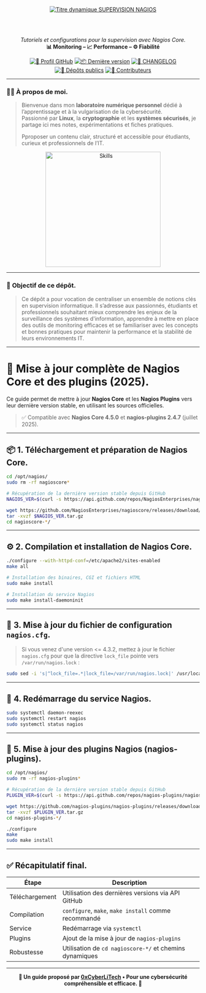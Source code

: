 <div align="center">
  
  <br></br>
  
  <a href="https://github.com/0xCyberLiTech">
    <img src="https://readme-typing-svg.herokuapp.com?font=JetBrains+Mono&size=50&duration=6000&pause=1000000000&color=FF0048&center=true&vCenter=true&width=1100&lines=%3ESUPERVISION+NAGIOS_" alt="Titre dynamique SUPERVISION NAGIOS" />
  </a>
  
  <br></br>
  
  <p align="center">
    <em>Tutoriels et configurations pour la supervision avec Nagios Core.</em><br>
    <b>📊 Monitoring – 📈 Performance – ⚙️ Fiabilité</b>
  </p>
  
  [![🔗 Profil GitHub](https://img.shields.io/badge/Profil-GitHub-181717?logo=github&style=flat-square)](https://github.com/0xCyberLiTech)
  [![📦 Dernière version](https://img.shields.io/github/v/release/0xCyberLiTech/Supervision?label=version&style=flat-square&color=blue)](https://github.com/0xCyberLiTech/Supervision/releases/latest)
  [![📄 CHANGELOG](https://img.shields.io/badge/📄%20Changelog-Supervision-blue?style=flat-square)](https://github.com/0xCyberLiTech/Supervision/blob/main/CHANGELOG.md)
  [![📂 Dépôts publics](https://img.shields.io/badge/Dépôts-publics-blue?style=flat-square)](https://github.com/0xCyberLiTech?tab=repositories)
  [![👥 Contributeurs](https://img.shields.io/badge/👥%20Contributeurs-cliquez%20ici-007ec6?style=flat-square)](https://github.com/0xCyberLiTech/Supervision/graphs/contributors)

</div>

---

### 👨‍💻 **À propos de moi.**

> Bienvenue dans mon **laboratoire numérique personnel** dédié à l’apprentissage et à la vulgarisation de la cybersécurité.  
> Passionné par **Linux**, la **cryptographie** et les **systèmes sécurisés**, je partage ici mes notes, expérimentations et fiches pratiques.  
>  
> Pproposer un contenu clair, structuré et accessible pour étudiants, curieux et professionnels de l’IT.  

<p align="center">
  <a href="https://github.com/0xCyberLiTech" target="_blank" rel="noopener">
    <img src="https://skillicons.dev/icons?i=linux,debian,bash,docker,nginx,git,vim" alt="Skills" alt="Logo techno" width="300">
  </a>
</p>

---

### 🎯 **Objectif de ce dépôt.**

> Ce dépôt a pour vocation de centraliser un ensemble de notions clés en supervision informatique. Il s’adresse aux passionnés, étudiants et professionnels souhaitant mieux comprendre les enjeux de la
> surveillance des systèmes d'information, apprendre à mettre en place des outils de monitoring efficaces et se familiariser avec les concepts et bonnes pratiques pour maintenir la performance et la stabilité de
> leurs environnements IT.

---

# 🧭 Mise à jour complète de Nagios Core et des plugins (2025).

Ce guide permet de mettre à jour **Nagios Core** et les **Nagios Plugins** vers leur dernière version stable, en utilisant les sources officielles.

> ✅ Compatible avec **Nagios Core 4.5.0** et **nagios-plugins 2.4.7** (juillet 2025).

---

## 📦 1. Téléchargement et préparation de Nagios Core.

```bash
cd /opt/nagios/
sudo rm -rf nagioscore*

# Récupération de la dernière version stable depuis GitHub
NAGIOS_VER=$(curl -s https://api.github.com/repos/NagiosEnterprises/nagioscore/releases/latest | grep tag_name | cut -d '"' -f 4)

wget https://github.com/NagiosEnterprises/nagioscore/releases/download/$NAGIOS_VER/$NAGIOS_VER.tar.gz
tar -xvzf $NAGIOS_VER.tar.gz
cd nagioscore-*/
```

---

## ⚙️ 2. Compilation et installation de Nagios Core.

```bash
./configure --with-httpd-conf=/etc/apache2/sites-enabled
make all

# Installation des binaires, CGI et fichiers HTML
sudo make install

# Installation du service Nagios
sudo make install-daemoninit
```

---

## 🔧 3. Mise à jour du fichier de configuration `nagios.cfg`.

> Si vous venez d'une version <= 4.3.2, mettez à jour le fichier `nagios.cfg` pour que la directive `lock_file` pointe vers `/var/run/nagios.lock` :

```bash
sudo sed -i 's|^lock_file=.*|lock_file=/var/run/nagios.lock|' /usr/local/nagios/etc/nagios.cfg
```

---

## 🔄 4. Redémarrage du service Nagios.

```bash
sudo systemctl daemon-reexec
sudo systemctl restart nagios
sudo systemctl status nagios
```

---

## 🧰 5. Mise à jour des plugins Nagios (nagios-plugins).

```bash
cd /opt/nagios/
sudo rm -rf nagios-plugins*

# Récupération de la dernière version stable depuis GitHub
PLUGIN_VER=$(curl -s https://api.github.com/repos/nagios-plugins/nagios-plugins/releases/latest | grep tag_name | cut -d '"' -f 4)

wget https://github.com/nagios-plugins/nagios-plugins/releases/download/$PLUGIN_VER/$PLUGIN_VER.tar.gz
tar -xvzf $PLUGIN_VER.tar.gz
cd nagios-plugins-*/

./configure
make
sudo make install
```

---

## ✅ Récapitulatif final.

| Étape | Description |
|-------|-------------|
| Téléchargement | Utilisation des dernières versions via API GitHub |
| Compilation | `configure`, `make`, `make install` comme recommandé |
| Service | Redémarrage via `systemctl` |
| Plugins | Ajout de la mise à jour de `nagios-plugins` |
| Robustesse | Utilisation de `cd nagioscore-*/` et chemins dynamiques |

---

<p align="center">
  <b>🔐 Un guide proposé par <a href="https://github.com/0xCyberLiTech">0xCyberLiTech</a> • Pour une cybersécurité compréhensible et efficace. 🔐</b>
</p>
